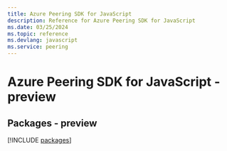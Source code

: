 ```yaml
---
title: Azure Peering SDK for JavaScript
description: Reference for Azure Peering SDK for JavaScript
ms.date: 03/25/2024
ms.topic: reference
ms.devlang: javascript
ms.service: peering
---
```

# Azure Peering SDK for JavaScript - preview
## Packages - preview
[!INCLUDE [packages](peering-index.md)]